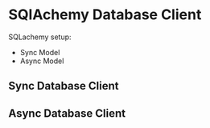 #  SQlAchemy Database Client

SQLachemy setup:

- Sync Model
- Async Model

## Sync Database Client



## Async Database Client
